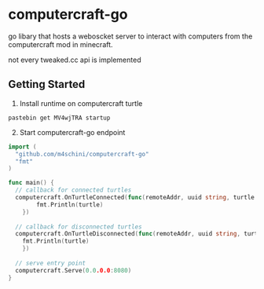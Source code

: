 # computercraft-go
go libary that hosts a weboscket server to interact with computers from the computercraft mod in minecraft.

not every tweaked.cc api is implemented

## Getting Started
1. Install runtime on computercraft turtle
```
pastebin get MV4wjTRA startup
```

2. Start computercraft-go endpoint
```go
import (
  "github.com/m4schini/computercraft-go"
  "fmt"
)

func main() {
  // callback for connected turtles
  computercraft.OnTurtleConnected(func(remoteAddr, uuid string, turtle computer.Turtle) {
		fmt.Println(turtle)
	})
  
  // callback for disconnected turtles
  computercraft.OnTurtleDisconnected(func(remoteAddr, uuid string, turtle computer.Turtle) {
    fmt.Println(turtle)
	})
  
  // serve entry point
  computercraft.Serve(0.0.0.0:8080)
}
```
